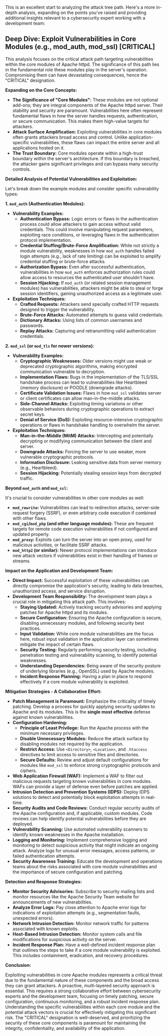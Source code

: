 This is an excellent start to analyzing the attack tree path. Here's a more in-depth analysis, expanding on the points you've raised and providing additional insights relevant to a cybersecurity expert working with a development team:

## Deep Dive: Exploit Vulnerabilities in Core Modules (e.g., mod_auth, mod_ssl) [CRITICAL]

This analysis focuses on the critical attack path targeting vulnerabilities within the core modules of Apache httpd. The significance of this path lies in the fundamental role these modules play in the server's operation. Compromising them can have devastating consequences, hence the "CRITICAL" designation.

**Expanding on the Core Concepts:**

* **The Significance of "Core Modules":**  These modules are not optional add-ons; they are integral components of the Apache httpd server. Their stability and security are paramount. Vulnerabilities here often represent fundamental flaws in how the server handles requests, authentication, or secure communication. This makes them high-value targets for attackers.
* **Attack Surface Amplification:** Exploiting vulnerabilities in core modules often grants attackers broad access and control. Unlike application-specific vulnerabilities, these flaws can impact the entire server and all applications hosted on it.
* **The Trust Boundary:**  Core modules operate within a high-trust boundary within the server's architecture. If this boundary is breached, the attacker gains significant privileges and can bypass many security controls.

**Detailed Analysis of Potential Vulnerabilities and Exploitation:**

Let's break down the example modules and consider specific vulnerability types:

**1. `mod_auth` (Authentication Modules):**

* **Vulnerability Examples:**
    * **Authentication Bypass:** Logic errors or flaws in the authentication process could allow attackers to gain access without valid credentials. This could involve manipulating request parameters, exploiting race conditions, or leveraging flaws in the authentication protocol implementation.
    * **Credential Stuffing/Brute-Force Amplification:** While not strictly a module vulnerability, weaknesses in how `mod_auth` handles failed login attempts (e.g., lack of rate limiting) can be exploited to amplify credential stuffing or brute-force attacks.
    * **Authorization Bypass:** Even after successful authentication, vulnerabilities in how `mod_auth` enforces authorization rules could allow access to resources the authenticated user shouldn't have.
    * **Session Hijacking:**  If `mod_auth` (or related session management modules) has vulnerabilities, attackers might be able to steal or forge session identifiers, gaining unauthorized access as a legitimate user.
* **Exploitation Techniques:**
    * **Crafted Requests:** Attackers send specially crafted HTTP requests designed to trigger the vulnerability.
    * **Brute-Force Attacks:**  Automated attempts to guess valid credentials.
    * **Dictionary Attacks:** Using lists of common usernames and passwords.
    * **Replay Attacks:** Capturing and retransmitting valid authentication credentials.

**2. `mod_ssl` (or `mod_tls` for newer versions):**

* **Vulnerability Examples:**
    * **Cryptographic Weaknesses:** Older versions might use weak or deprecated cryptographic algorithms, making encrypted communication vulnerable to decryption.
    * **Implementation Flaws:** Bugs in the implementation of the TLS/SSL handshake process can lead to vulnerabilities like Heartbleed (memory disclosure) or POODLE (downgrade attacks).
    * **Certificate Validation Issues:**  Flaws in how `mod_ssl` validates server or client certificates can allow man-in-the-middle attacks.
    * **Side-Channel Attacks:**  Exploiting timing variations or other observable behaviors during cryptographic operations to extract secret keys.
    * **Denial of Service (DoS):**  Exploiting resource-intensive cryptographic operations or flaws in handshake handling to overwhelm the server.
* **Exploitation Techniques:**
    * **Man-in-the-Middle (MitM) Attacks:** Intercepting and potentially decrypting or modifying communication between the client and server.
    * **Downgrade Attacks:** Forcing the server to use weaker, more vulnerable cryptographic protocols.
    * **Information Disclosure:** Leaking sensitive data from server memory (e.g., Heartbleed).
    * **Session Hijacking:** Potentially stealing session keys from decrypted traffic.

**Beyond `mod_auth` and `mod_ssl`:**

It's crucial to consider vulnerabilities in other core modules as well:

* **`mod_rewrite`:** Vulnerabilities can lead to redirection attacks, server-side request forgery (SSRF), or even arbitrary code execution if combined with other flaws.
* **`mod_cgi`/`mod_php` (and other language modules):** These are frequent targets for remote code execution vulnerabilities if not configured and updated properly.
* **`mod_proxy`:**  Exploits can turn the server into an open proxy, used for malicious activities, or facilitate SSRF attacks.
* **`mod_http2` (or similar):**  Newer protocol implementations can introduce new attack vectors if vulnerabilities exist in their handling of frames or streams.

**Impact on the Application and Development Team:**

* **Direct Impact:**  Successful exploitation of these vulnerabilities can directly compromise the application's security, leading to data breaches, unauthorized access, and service disruption.
* **Development Team Responsibility:** The development team plays a crucial role in mitigating this attack path. This involves:
    * **Staying Updated:**  Actively tracking security advisories and applying patches for Apache httpd and its modules.
    * **Secure Configuration:**  Ensuring the Apache configuration is secure, disabling unnecessary modules, and following security best practices.
    * **Input Validation:**  While core module vulnerabilities are the focus here, robust input validation in the application layer can sometimes mitigate the impact of certain flaws.
    * **Security Testing:**  Regularly performing security testing, including penetration testing and vulnerability scanning, to identify potential weaknesses.
    * **Understanding Dependencies:** Being aware of the security posture of underlying libraries (e.g., OpenSSL) used by Apache modules.
    * **Incident Response Planning:** Having a plan in place to respond effectively if a core module vulnerability is exploited.

**Mitigation Strategies - A Collaborative Effort:**

* **Patch Management is Paramount:**  Emphasize the criticality of timely patching. Develop a process for quickly applying security updates to Apache and its modules. This is the **single most effective** defense against known vulnerabilities.
* **Configuration Hardening:**
    * **Principle of Least Privilege:** Run the Apache process with the minimum necessary privileges.
    * **Disable Unnecessary Modules:**  Reduce the attack surface by disabling modules not required by the application.
    * **Restrict Access:**  Use `<Directory>`, `<Location>`, and `.htaccess` directives to limit access to sensitive files and directories.
    * **Secure Defaults:**  Review and adjust default configurations for modules like `mod_ssl` to enforce strong cryptographic protocols and ciphers.
* **Web Application Firewall (WAF):** Implement a WAF to filter out malicious requests targeting known vulnerabilities in core modules. WAFs can provide a layer of defense even before patches are applied.
* **Intrusion Detection and Prevention Systems (IDPS):** Deploy IDPS solutions to detect and potentially block exploitation attempts in real-time.
* **Security Audits and Code Reviews:** Conduct regular security audits of the Apache configuration and, if applicable, custom modules. Code reviews can help identify potential vulnerabilities before they are deployed.
* **Vulnerability Scanning:**  Use automated vulnerability scanners to identify known weaknesses in the Apache installation.
* **Logging and Monitoring:** Implement comprehensive logging and monitoring to detect suspicious activity that might indicate an ongoing attack. Analyze logs for unusual error messages, access patterns, or failed authentication attempts.
* **Security Awareness Training:**  Educate the development and operations teams about the risks associated with core module vulnerabilities and the importance of secure configuration and patching.

**Detection and Response Strategies:**

* **Monitor Security Advisories:**  Subscribe to security mailing lists and monitor resources like the Apache Security Team website for announcements of new vulnerabilities.
* **Analyze Error Logs:**  Pay close attention to Apache error logs for indications of exploitation attempts (e.g., segmentation faults, unexpected errors).
* **Network Intrusion Detection:**  Monitor network traffic for patterns associated with known exploits.
* **Host-Based Intrusion Detection:**  Monitor system calls and file modifications for suspicious activity on the server.
* **Incident Response Plan:**  Have a well-defined incident response plan that outlines the steps to take if a core module vulnerability is exploited. This includes containment, eradication, and recovery procedures.

**Conclusion:**

Exploiting vulnerabilities in core Apache modules represents a critical threat due to the fundamental nature of these components and the broad access they can grant attackers. A proactive, multi-layered security approach is essential. This requires a strong collaborative effort between cybersecurity experts and the development team, focusing on timely patching, secure configuration, continuous monitoring, and a robust incident response plan. Understanding the specific vulnerabilities within each core module and the potential attack vectors is crucial for effectively mitigating this significant risk. The "CRITICAL" designation is well-deserved, and prioritizing the security of these core components is paramount for maintaining the integrity, confidentiality, and availability of the application.
